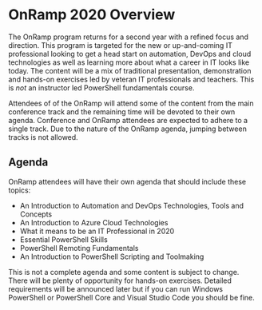 # OnRamp 2020 Overview

The OnRamp program returns for a second year with a refined focus and direction.
This program is targeted for the new or up-and-coming IT professional looking to get a head start on automation, DevOps and cloud technologies as well as learning more about what a career in IT looks like today. The content will be a mix of traditional presentation, demonstration and hands-on exercises led by veteran IT professionals and teachers. This is *not* an instructor led PowerShell fundamentals course.

Attendees of of the OnRamp will attend some of the content from the main conference track and the remaining time will be devoted to their own agenda. Conference and OnRamp attendees are expected to adhere to a single track. Due to the nature of the OnRamp agenda, jumping between tracks is not allowed.

## Agenda

OnRamp attendees will have their own agenda that should include these topics:

+ An Introduction to Automation and DevOps Technologies, Tools and Concepts
+ An Introduction to Azure Cloud Technologies
+ What it means to be an IT Professional in 2020
+ Essential PowerShell Skills
+ PowerShell Remoting Fundamentals
+ An Introduction to PowerShell Scripting and Toolmaking

This is not a complete agenda and some content is subject to change. There will be plenty of opportunity for hands-on exercises. Detailed requirements will be announced later but if you can run Windows PowerShell or PowerShell Core and Visual Studio Code you should be fine.
